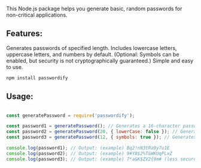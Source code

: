 This Node.js package helps you generate basic, random passwords for non-critical applications.

## Features:

Generates passwords of specified length.
Includes lowercase letters, uppercase letters, and numbers by default. (Optional: Symbols can be enabled, but security is not cryptographically guaranteed.)
Simple and easy to use.

``` sh
npm install passwordify
```

## Usage:

```javascript

const generatePassword = require('passwordify');

const password1 = generatePassword(); // Generates a 16-character password with default options
const password2 = generatePassword(20, { lowerCase: false }); // Generates a 20-character password without lowercase letters
const password3 = generatePassword(12, { symbols: true }); // Generates a 12-character password with symbols (less secure)

console.log(password1); // Output: (example) Bq2!nN3tRa9y7u1E
console.log(password2); // Output: (example) 9#Y8$2%T&WKUqPLxZ
console.log(password3); // Output: (example) 7*a&K$ZV2{9m# (less secure due to symbols)

```